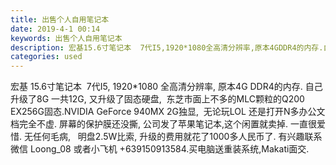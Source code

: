 ```yaml
---
title: 出售个人自用笔记本
date: 2019-4-1 00:14
keywords: 出售个人自用笔记本
description: 宏基15.6寸笔记本  7代I5,1920*1080全高清分辨率,原本4GDDR4的内存.自己升级了8G一共12G,又升级了固态硬盘,  东芝市面上不多的MLC颗粒的Q200EX256G固态.NVIDIAGeForce940MX2G独显, 
categories: used
---
```

<td class="t_f" id="postmessage_3360437">

宏基 15.6寸笔记本  7代I5, 1920*1080 全高清分辨率, 原本4G DDR4的内存. 自己升级了8G 一共12G, 又升级了固态硬盘,  东芝市面上不多的MLC颗粒的Q200 EX256G固态.NVIDIA GeForce 940MX 2G独显,  无论玩LOL 还是打开N多办公文档完全不虚. 屏幕的保护膜还没撕, 公司发了苹果笔记本,这个闲置就卖掉. 一直很爱惜. 无任何毛病,   明盘2.5W比索, 升级的费用就花了1000多人民币了. 有兴趣联系微信 Loong_08 或者小飞机 +639150913584.买电脑送重装系统,Makati面交.<br/>
<br/>
<img alt="" border="0" class="zoom" data-cf-modified-bd498fc0a56b70ec8106e24a-="" file="http://www.flw.ph/data/appbyme/upload/image/201904/01/t8jhYjYiglJJ.jpg" id="aimg_p0eFd" lazyloadthumb="1" onclick="" onmouseover="" src="http://www.flw.ph/data/appbyme/upload/image/201904/01/t8jhYjYiglJJ.jpg"/><br/>
<img alt="" border="0" class="zoom" data-cf-modified-bd498fc0a56b70ec8106e24a-="" file="http://www.flw.ph/data/appbyme/upload/image/201904/01/rd35MzAI6PeW.jpg" id="aimg_uYoRN" lazyloadthumb="1" onclick="" onmouseover="" src="http://www.flw.ph/data/appbyme/upload/image/201904/01/rd35MzAI6PeW.jpg"/><br/>
<img alt="" border="0" class="zoom" data-cf-modified-bd498fc0a56b70ec8106e24a-="" file="http://www.flw.ph/data/appbyme/upload/image/201904/01/dRRx8H7tL8ki.jpg" id="aimg_QlDDb" lazyloadthumb="1" onclick="" onmouseover="" src="http://www.flw.ph/data/appbyme/upload/image/201904/01/dRRx8H7tL8ki.jpg"/><br/>
<img alt="" border="0" class="zoom" data-cf-modified-bd498fc0a56b70ec8106e24a-="" file="http://www.flw.ph/data/appbyme/upload/image/201904/01/p2jw99nDJLwA.jpg" id="aimg_OY1Nu" lazyloadthumb="1" onclick="" onmouseover="" src="http://www.flw.ph/data/appbyme/upload/image/201904/01/p2jw99nDJLwA.jpg"/><br/>
<img alt="" border="0" class="zoom" data-cf-modified-bd498fc0a56b70ec8106e24a-="" file="http://www.flw.ph/data/appbyme/upload/image/201904/01/kNEXl8oxvt59.jpg" id="aimg_L22Gm" lazyloadthumb="1" onclick="" onmouseover="" src="http://www.flw.ph/data/appbyme/upload/image/201904/01/kNEXl8oxvt59.jpg"/><br/>
<img alt="" border="0" class="zoom" data-cf-modified-bd498fc0a56b70ec8106e24a-="" file="http://www.flw.ph/data/appbyme/upload/image/201904/01/3S9XDBCMrFs8.jpg" id="aimg_svk4p" lazyloadthumb="1" onclick="" onmouseover="" src="http://www.flw.ph/data/appbyme/upload/image/201904/01/3S9XDBCMrFs8.jpg"/><br/>
<img alt="" border="0" class="zoom" data-cf-modified-bd498fc0a56b70ec8106e24a-="" file="http://www.flw.ph/data/appbyme/upload/image/201904/01/lfL9jRzAfp9U.jpg" id="aimg_F72b2" lazyloadthumb="1" onclick="" onmouseover="" src="http://www.flw.ph/data/appbyme/upload/image/201904/01/lfL9jRzAfp9U.jpg"/><br/>
<img alt="" border="0" class="zoom" data-cf-modified-bd498fc0a56b70ec8106e24a-="" file="http://www.flw.ph/data/appbyme/upload/image/201904/01/vdPDZmiOoKjT.jpg" id="aimg_uEQLX" lazyloadthumb="1" onclick="" onmouseover="" src="http://www.flw.ph/data/appbyme/upload/image/201904/01/vdPDZmiOoKjT.jpg"/><br/>
<img alt="" border="0" class="zoom" data-cf-modified-bd498fc0a56b70ec8106e24a-="" file="http://www.flw.ph/data/appbyme/upload/image/201904/01/cyetkJTcWnXW.jpg" id="aimg_ACV7h" lazyloadthumb="1" onclick="" onmouseover="" src="http://www.flw.ph/data/appbyme/upload/image/201904/01/cyetkJTcWnXW.jpg"/><br/>
</td>
